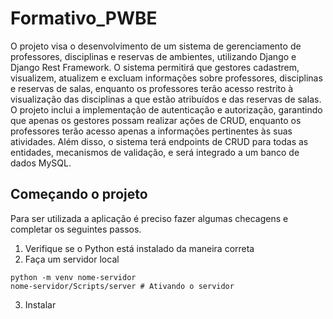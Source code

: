 # Formativo_PWBE

O projeto visa o desenvolvimento de um sistema de gerenciamento de professores, disciplinas e reservas de ambientes, utilizando Django e Django Rest Framework. O sistema permitirá que gestores cadastrem, visualizem, atualizem e excluam informações sobre professores, disciplinas e reservas de salas, enquanto os professores terão acesso restrito à visualização das disciplinas a que estão atribuídos e das reservas de salas. O projeto inclui a implementação de autenticação e autorização, garantindo que apenas os gestores possam realizar ações de CRUD, enquanto os professores terão acesso apenas a informações pertinentes às suas atividades. Além disso, o sistema terá endpoints de CRUD para todas as entidades, mecanismos de validação, e será integrado a um banco de dados MySQL.

## Começando o projeto 
Para ser utilizada a aplicação é preciso fazer algumas checagens e completar os seguintes passos.
1. Verifique se o Python está instalado da maneira correta 
2. Faça um servidor local 
~~~
python -m venv nome-servidor
nome-servidor/Scripts/server # Ativando o servidor
~~~
3. Instalar 

